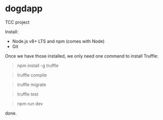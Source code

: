 # dogdapp

TCC project

Install: 
- Node.js v8+ LTS and npm (comes with Node)
- Git

Once we have those installed, we only need one command to install Truffle:

> npm install -g truffle

> truffle compile

> truffle migrate

> truffle test

> npm run dev


 done.
